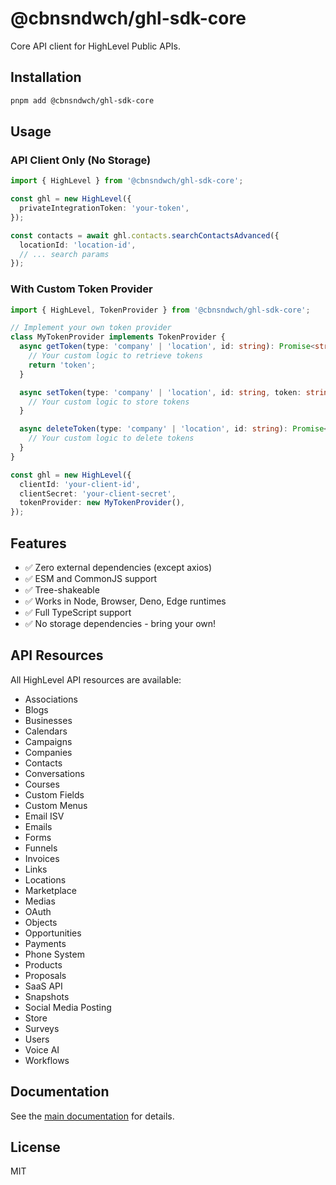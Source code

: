 # @cbnsndwch/ghl-sdk-core

Core API client for HighLevel Public APIs.

## Installation

```bash
pnpm add @cbnsndwch/ghl-sdk-core
```

## Usage

### API Client Only (No Storage)

```typescript
import { HighLevel } from '@cbnsndwch/ghl-sdk-core';

const ghl = new HighLevel({
  privateIntegrationToken: 'your-token',
});

const contacts = await ghl.contacts.searchContactsAdvanced({
  locationId: 'location-id',
  // ... search params
});
```

### With Custom Token Provider

```typescript
import { HighLevel, TokenProvider } from '@cbnsndwch/ghl-sdk-core';

// Implement your own token provider
class MyTokenProvider implements TokenProvider {
  async getToken(type: 'company' | 'location', id: string): Promise<string | null> {
    // Your custom logic to retrieve tokens
    return 'token';
  }

  async setToken(type: 'company' | 'location', id: string, token: string, expiresAt?: Date): Promise<void> {
    // Your custom logic to store tokens
  }

  async deleteToken(type: 'company' | 'location', id: string): Promise<void> {
    // Your custom logic to delete tokens
  }
}

const ghl = new HighLevel({
  clientId: 'your-client-id',
  clientSecret: 'your-client-secret',
  tokenProvider: new MyTokenProvider(),
});
```

## Features

- ✅ Zero external dependencies (except axios)
- ✅ ESM and CommonJS support
- ✅ Tree-shakeable
- ✅ Works in Node, Browser, Deno, Edge runtimes
- ✅ Full TypeScript support
- ✅ No storage dependencies - bring your own!

## API Resources

All HighLevel API resources are available:

- Associations
- Blogs
- Businesses
- Calendars
- Campaigns
- Companies
- Contacts
- Conversations
- Courses
- Custom Fields
- Custom Menus
- Email ISV
- Emails
- Forms
- Funnels
- Invoices
- Links
- Locations
- Marketplace
- Medias
- OAuth
- Objects
- Opportunities
- Payments
- Phone System
- Products
- Proposals
- SaaS API
- Snapshots
- Social Media Posting
- Store
- Surveys
- Users
- Voice AI
- Workflows

## Documentation

See the [main documentation](../../docs/sdk/SDK_MIGRATION_PLAN.md) for details.

## License

MIT
